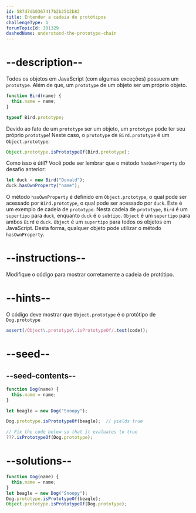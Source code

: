 ```yaml
---
id: 587d7db0367417b2b2512b82
title: Entender a cadeia de protótipos
challengeType: 1
forumTopicId: 301329
dashedName: understand-the-prototype-chain
---
```


# --description--

Todos os objetos em JavaScript (com algumas exceções) possuem um `prototype`. Além de que, um `prototype` de um objeto ser um próprio objeto.

```js
function Bird(name) {
  this.name = name;
}

typeof Bird.prototype;
```

Devido ao fato de um `prototype` ser um objeto, um `prototype` pode ter seu próprio `prototype`! Neste caso, o `prototype` de `Bird.prototype` é um `Object.prototype`:

```js
Object.prototype.isPrototypeOf(Bird.prototype);
```

Como isso é útil? Você pode ser lembrar que o método `hasOwnProperty` do desafio anterior:

```js
let duck = new Bird("Donald");
duck.hasOwnProperty("name");
```

O método `hasOwnProperty` é definido em `Object.prototype`, o qual pode ser acessado por `Bird.prototype`, o qual pode ser acessado por `duck`. Este é um exemplo de cadeia de `prototype`. Nesta cadeia de `prototype`, `Bird` é um `supertipo` para `duck`, enquanto `duck` é o `subtipo`. `Object` é um `supertipo` para ambos `Bird` e `duck`. `Object` é um `supertipo` para todos os objetos em JavaScript. Desta forma, qualquer objeto pode utilizar o método `hasOwnProperty`.

# --instructions--

Modifique o código para mostrar corretamente a cadeia de protótipo.

# --hints--

O código deve mostrar que `Object.prototype` é o protótipo de `Dog.prototype`

```js
assert(/Object\.prototype\.isPrototypeOf/.test(code));
```

# --seed--

## --seed-contents--

```js
function Dog(name) {
  this.name = name;
}

let beagle = new Dog("Snoopy");

Dog.prototype.isPrototypeOf(beagle);  // yields true

// Fix the code below so that it evaluates to true
???.isPrototypeOf(Dog.prototype);
```

# --solutions--

```js
function Dog(name) {
  this.name = name;
}
let beagle = new Dog("Snoopy");
Dog.prototype.isPrototypeOf(beagle);
Object.prototype.isPrototypeOf(Dog.prototype);
```
